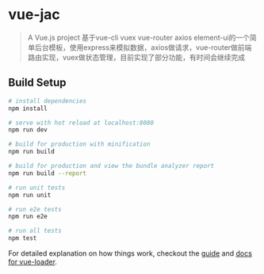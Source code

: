 # vue-jac

> A Vue.js project
基于vue-cli vuex vue-router axios element-ui的一个简单后台模板，使用express来模拟数据，axios做请求，vue-router做前端路由实现，vuex做状态管理，目前实现了部分功能，有时间会继续完成
## Build Setup

``` bash
# install dependencies
npm install

# serve with hot reload at localhost:8080
npm run dev

# build for production with minification
npm run build

# build for production and view the bundle analyzer report
npm run build --report

# run unit tests
npm run unit

# run e2e tests
npm run e2e

# run all tests
npm test
```

For detailed explanation on how things work, checkout the [guide](http://vuejs-templates.github.io/webpack/) and [docs for vue-loader](http://vuejs.github.io/vue-loader).
